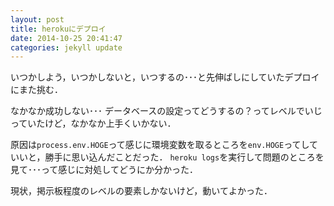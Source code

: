 ```yaml
---
layout: post
title: herokuにデプロイ
date: 2014-10-25 20:41:47
categories: jekyll update
---
```

いつかしよう，いつかしないと，いつするの･･･と先伸ばしにしていたデプロイにまた挑む．

なかなか成功しない･･･ データベースの設定ってどうするの？ってレベルでいじっていたけど，なかなか上手くいかない．

原因は`process.env.HOGE`って感じに環境変数を取るところを`env.HOGE`ってしていいと，勝手に思い込んだことだった．
`heroku logs`を実行して問題のところを見て･･･って感じに対処してどうにか分かった．

現状，掲示板程度のレベルの要素しかないけど，動いてよかった．
